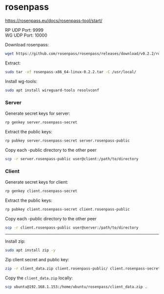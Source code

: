 # rosenpass

https://rosenpass.eu/docs/rosenpass-tool/start/

RP UDP Port: 9999 \
WG UDP Port: 10000

Download rosenpass:
```bash
wget https://github.com/rosenpass/rosenpass/releases/download/v0.2.2/rosenpass-x86_64-linux-0.2.2.tar
```

Extract:
```bash
sudo tar -xf rosenpass-x86_64-linux-0.2.2.tar -C /usr/local/
```

Install wg-tools:
```bash
sudo apt install wireguard-tools resolvconf
```

### Server

Generate secret keys for server:
```bash
rp genkey server.rosenpass-secret
```

Extract the public keys:
```bash
rp pubkey server.rosenpass-secret server.rosenpass-public
```


Copy each -public directory to the other peer
```bash
scp -r server.rosenpass-public user@client:/path/to/directory
```


### Client

Generate secret keys for client:
```bash
rp genkey client.rosenpass-secret
```

Extract the public keys:
```bash
rp pubkey client.rosenpass-secret client.rosenpass-public
```

Copy each -public directory to the other peer
```bash
scp -r client.rosenpass-public user@server:/path/to/directory
```

---


Install zip:
```bash
sudo apt install zip -y
```

Zip client secret and public key:
```bash
zip -r client_data.zip client.rosenpass-public/ client.rosenpass-secret/
```

Copy the `client_data.zip` locally:
```bash
scp ubuntu@192.168.1.153:/home/ubuntu/rosenpass/client_data.zip .
```

